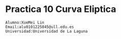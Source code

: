 # Practica 10 Curva Eliptica

```
Alumno:XueMei Lin
Email:alu0101225845@ull.edu.es
Universidad:Universidad de La Laguna
```

